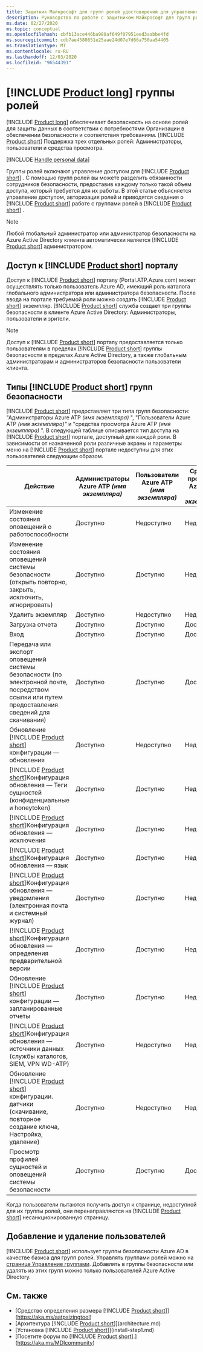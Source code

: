 ```yaml
---
title: Защитник Майкрософт для групп ролей удостоверений для управления доступом
description: Руководство по работе с защитником Майкрософт для групп ролей удостоверений.
ms.date: 02/27/2020
ms.topic: conceptual
ms.openlocfilehash: cbfb13ace446ba980af649f07951eed3aabbe4fd
ms.sourcegitcommit: cdb7ae4580851e25aae24d07e7d66a750aa54405
ms.translationtype: MT
ms.contentlocale: ru-RU
ms.lasthandoff: 12/03/2020
ms.locfileid: "96544391"
---
```

# <a name="product-long-role-groups"></a>[!INCLUDE [Product long](includes/product-long.md)] группы ролей

[!INCLUDE [Product long](includes/product-long.md)] обеспечивает безопасность на основе ролей для защиты данных в соответствии с потребностями Организации в обеспечении безопасности и соответствия требованиям. [!INCLUDE [Product short](includes/product-short.md)] Поддержка трех отдельных ролей: Администраторы, пользователи и средства просмотра.

[!INCLUDE [Handle personal data](../includes/gdpr-intro-sentence.md)]

Группы ролей включают управление доступом для [!INCLUDE [Product short](includes/product-short.md)] . С помощью групп ролей вы можете разделить обязанности сотрудников безопасности, предоставив каждому только такой объем доступа, который требуется для их работы. В этой статье объясняется управление доступом, авторизация ролей и приводятся сведения о [!INCLUDE [Product short](includes/product-short.md)] работе с группами ролей в [!INCLUDE [Product short](includes/product-short.md)] .

> [!NOTE]
> Любой глобальный администратор или администратор безопасности на Azure Active Directory клиента автоматически является [!INCLUDE [Product short](includes/product-short.md)] администратором.

## <a name="accessing-the-product-short-portal"></a>Доступ к [!INCLUDE [Product short](includes/product-short.md)] порталу

Доступ к [!INCLUDE [Product short](includes/product-short.md)] порталу (Portal.ATP.Azure.com) может осуществлять только пользователь Azure AD, имеющий роль каталога глобального администратора или администратора безопасности. После ввода на портале требуемой роли можно создать [!INCLUDE [Product short](includes/product-short.md)] экземпляр. [!INCLUDE [Product short](includes/product-short.md)] служба создает три группы безопасности в клиенте Azure Active Directory: Администраторы, пользователи и зрители.

> [!NOTE]
> Доступ к [!INCLUDE [Product short](includes/product-short.md)] порталу предоставляется только пользователям в пределах [!INCLUDE [Product short](includes/product-short.md)] группы безопасности в пределах Azure Active Directory, а также глобальным администраторам и администраторов безопасности пользователи клиента.

## <a name="types-of-product-short-security-groups"></a>Типы [!INCLUDE [Product short](includes/product-short.md)] групп безопасности

[!INCLUDE [Product short](includes/product-short.md)] предоставляет три типа групп безопасности: "Администраторы Azure ATP *(имя экземпляра)* ", "Пользователи Azure ATP *(имя экземпляра)"* и "средства просмотра Azure ATP *(имя экземпляра)* ". В следующей таблице описывается тип доступа на [!INCLUDE [Product short](includes/product-short.md)] портале, доступный для каждой роли. В зависимости от назначенной роли различные экраны и параметры меню на [!INCLUDE [Product short](includes/product-short.md)] портале недоступны для этих пользователей следующим образом.

|Действие |Администраторы Azure ATP *(имя экземпляра)*|Пользователи Azure ATP *(имя экземпляра)*|Средства просмотра Azure ATP *(имя экземпляра)*|
|----|----|----|----|
|Изменение состояния оповещений о работоспособности|Доступно|Недоступно|Недоступно|
|Изменение состояния оповещений системы безопасности (открыть повторно, закрыть, исключить, игнорировать)|Доступно|Доступно|Недоступно|
|Удалить экземпляр|Доступно|Недоступно|Недоступно|
|Загрузка отчета|Доступно|Доступно|Доступно|
|Вход|Доступно|Доступно|Доступно|
|Передача или экспорт оповещений системы безопасности (по электронной почте, посредством ссылки или путем предоставления сведений для скачивания)|Доступно|Доступно|Доступно|
|Обновление [!INCLUDE [Product short](includes/product-short.md)] конфигурации — обновления|Доступно|Недоступно|Недоступно|
|[!INCLUDE [Product short](includes/product-short.md)]Конфигурация обновления — Теги сущностей (конфиденциальные и honeytoken)|Доступно|Доступно|Недоступно|
|[!INCLUDE [Product short](includes/product-short.md)]Конфигурация обновления — исключения|Доступно|Доступно|Недоступно|
|[!INCLUDE [Product short](includes/product-short.md)]Конфигурация обновления — язык|Доступно|Доступно|Недоступно|
|[!INCLUDE [Product short](includes/product-short.md)]Конфигурация обновления — уведомления (электронная почта и системный журнал)|Доступно|Доступно|Недоступно|
|[!INCLUDE [Product short](includes/product-short.md)]Конфигурация обновления — определения предварительной версии|Доступно|Доступно|Недоступно|
|Обновление [!INCLUDE [Product short](includes/product-short.md)] конфигурации — запланированные отчеты|Доступно|Доступно|Недоступно|
|[!INCLUDE [Product short](includes/product-short.md)]Конфигурация обновления — источники данных (службы каталогов, SIEM, VPN WD-ATP)|Доступно|Недоступно|Недоступно|
|Обновление [!INCLUDE [Product short](includes/product-short.md)] конфигурации. датчики (скачивание, повторное создание ключа, Настройка, удаление)|Доступно|Недоступно|Недоступно|
|Просмотр профилей сущностей и оповещений системы безопасности|Доступно|Доступно|Доступно|

Когда пользователи пытаются получить доступ к странице, недоступной для их группы ролей, они перенаправляются на [!INCLUDE [Product short](includes/product-short.md)] несанкционированную страницу.

## <a name="add-and-remove-users"></a>Добавление и удаление пользователей

[!INCLUDE [Product short](includes/product-short.md)] использует группы безопасности Azure AD в качестве базиса для групп ролей. Управлять группами ролей можно на [странице Управление группами](https://aad.portal.azure.com/#blade/Microsoft_AAD_IAM/GroupsManagementMenuBlade/All%20groups). Добавлять в группы безопасности или удалять из этих групп можно только пользователей Azure Active Directory.

## <a name="see-also"></a>См. также

- [Средство определения размера [!INCLUDE [Product short](includes/product-short.md)]](https://aka.ms/aatpsizingtool)
- [Архитектура [!INCLUDE [Product short](includes/product-short.md)]](architecture.md)
- [Установка [!INCLUDE [Product short](includes/product-short.md)]](install-step1.md)
- [Посетите форум по [!INCLUDE [Product short](includes/product-short.md)].](https://aka.ms/MDIcommunity)

